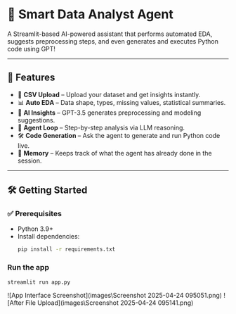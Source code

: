 # 🤖 Smart Data Analyst Agent

A Streamlit-based AI-powered assistant that performs automated EDA, suggests preprocessing steps, and even generates and executes Python code using GPT!

---

## 🚀 Features

- 📁 **CSV Upload** – Upload your dataset and get insights instantly.
- 📊 **Auto EDA** – Data shape, types, missing values, statistical summaries.
- 🧠 **AI Insights** – GPT-3.5 generates preprocessing and modeling suggestions.
- 🔄 **Agent Loop** – Step-by-step analysis via LLM reasoning.
- 🛠️ **Code Generation** – Ask the agent to generate and run Python code live.
- 🧾 **Memory** – Keeps track of what the agent has already done in the session.

---

## 🛠️ Getting Started

### ✅ Prerequisites

- Python 3.9+
- Install dependencies:
  ```bash
  pip install -r requirements.txt
  ```

### Run the app
```bash
streamlit run app.py
```


<!-- ![App Interface Screenshot](images\Screenshot 2025-04-24 095051.png)
![After File Upload](images\Screenshot 2025-04-24 095141.png) -->
![App Interface Screenshot](images\Screenshot 2025-04-24 095051.png)
![After File Upload](images\Screenshot 2025-04-24 095141.png)